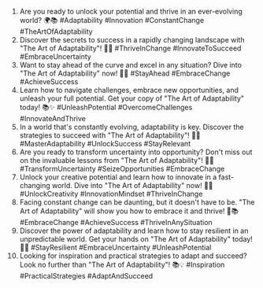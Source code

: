 1. Are you ready to unlock your potential and thrive in an ever-evolving world? 🌍📚 #Adaptability #Innovation #ConstantChange #TheArtOfAdaptability
2. Discover the secrets to success in a rapidly changing landscape with "The Art of Adaptability"! 📖💡 #ThriveInChange #InnovateToSucceed #EmbraceUncertainty
3. Want to stay ahead of the curve and excel in any situation? Dive into "The Art of Adaptability" now! 🚀📘 #StayAhead #EmbraceChange #AchieveSuccess
4. Learn how to navigate challenges, embrace new opportunities, and unleash your full potential. Get your copy of "The Art of Adaptability" today! 📚✨ #UnleashPotential #OvercomeChallenges #InnovateAndThrive
5. In a world that's constantly evolving, adaptability is key. Discover the strategies to succeed with "The Art of Adaptability"! 🌟🔑 #MasterAdaptability #UnlockSuccess #StayRelevant
6. Are you ready to transform uncertainty into opportunity? Don't miss out on the invaluable lessons from "The Art of Adaptability"! 🌈📖 #TransformUncertainty #SeizeOpportunities #EmbraceChange
7. Unlock your creative potential and learn how to innovate in a fast-changing world. Dive into "The Art of Adaptability" now! 🎨📘 #UnlockCreativity #InnovationMindset #ThriveInChange
8. Facing constant change can be daunting, but it doesn't have to be. "The Art of Adaptability" will show you how to embrace it and thrive! 💪📚 #EmbraceChange #AchieveSuccess #ThriveInAnySituation
9. Discover the power of adaptability and learn how to stay resilient in an unpredictable world. Get your hands on "The Art of Adaptability" today! 🌟📘 #StayResilient #EmbraceUncertainty #UnleashPotential
10. Looking for inspiration and practical strategies to adapt and succeed? Look no further than "The Art of Adaptability"! 📚💡 #Inspiration #PracticalStrategies #AdaptAndSucceed
